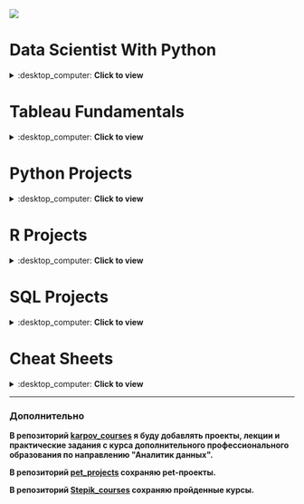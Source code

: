 ![](https://awsmp-logos.s3.amazonaws.com/2d3dc495-924a-4e0d-b1a9-4ef094562f3f/9e47243a932e50e1731ac8a5ee84ed57.png)


# Data Scientist With Python
<details>
<summary>:desktop_computer: <strong>Сlick to view</strong> </summary>
  
* [Introduction to Python](https://github.com/QuantumFluxx/DataCamp_projects/tree/main/Data%20Scientist%20With%20Python/Introduction%20to%20Python)
  + [Module 1 - Python Basics](https://github.com/QuantumFluxx/DataCamp_projects/blob/main/Data%20Scientist%20With%20Python/Introduction%20to%20Python/Module%201%20-%20Python%20Basics.ipynb)
  + [Module 2 - Python Lists](https://github.com/QuantumFluxx/DataCamp_projects/blob/main/Data%20Scientist%20With%20Python/Introduction%20to%20Python/Module%202%20-%20Python%20Lists.ipynb)
  + [Module 3 - Functions and Packages](https://github.com/QuantumFluxx/DataCamp_projects/blob/main/Data%20Scientist%20With%20Python/Introduction%20to%20Python/Module%203%20-%20Functions%20and%20Packages.ipynb)
  + [Module 4 - NumPy](https://github.com/QuantumFluxx/DataCamp_projects/blob/main/Data%20Scientist%20With%20Python/Introduction%20to%20Python/Module%204%20-%20NumPy.ipynb)
  + [Certificate](https://github.com/QuantumFluxx/DataCamp_projects/blob/main/Data%20Scientist%20With%20Python/Introduction%20to%20Python/Introduction%20to%20python%20certificate.pdf)
* [Intermediate Python for Data Science](https://github.com/QuantumFluxx/DataCamp_projects/tree/main/Data%20Scientist%20With%20Python/Intermediate%20Python%20for%20Data%20Science)
  + [Module 1 - Matplotlib](https://github.com/QuantumFluxx/DataCamp_projects/blob/main/Data%20Scientist%20With%20Python/Intermediate%20Python%20for%20Data%20Science/Module%201%20-%20%20Matplotlib.ipynb)
  + [Module 2 - Dictionaries & Pandas](https://github.com/QuantumFluxx/DataCamp_projects/blob/main/Data%20Scientist%20With%20Python/Intermediate%20Python%20for%20Data%20Science/Module%202%20-%20Dictionaries%20%26%20Pandas.ipynb)
  + [Module 3 - Logic, Control Flow and Filtering](https://github.com/QuantumFluxx/DataCamp_projects/blob/main/Data%20Scientist%20With%20Python/Intermediate%20Python%20for%20Data%20Science/Module%203%20-%20Logic%2C%20Control%20Flow%20and%20Filtering.ipynb)
  + [Module 4 - Loops](https://github.com/QuantumFluxx/DataCamp_projects/blob/main/Data%20Scientist%20With%20Python/Intermediate%20Python%20for%20Data%20Science/Module%204%20-%20Loops.ipynb)
  + [Module 5 - Case Study Hacker Statistics](https://github.com/QuantumFluxx/DataCamp_projects/blob/main/Data%20Scientist%20With%20Python/Intermediate%20Python%20for%20Data%20Science/Module%205%20-%20Case%20Study%20Hacker%20Statistics.ipynb)
  + [Certificate](https://github.com/QuantumFluxx/DataCamp_projects/blob/main/Data%20Scientist%20With%20Python/Intermediate%20Python%20for%20Data%20Science/Intermediate%20python%20certificate.pdf)
* [Data Manipulation with pandas](https://github.com/QuantumFluxx/DataCamp_projects/tree/main/Data%20Scientist%20With%20Python/Data%20Manipulation%20with%20pandas)
  + [Module 1 - Transforming DataFrames](https://github.com/QuantumFluxx/DataCamp_projects/blob/main/Data%20Scientist%20With%20Python/Data%20Manipulation%20with%20pandas/Module%201%20-%20Transforming%20DataFrames.ipynb)
  + [Module 2 - Aggregating DataFrames](https://github.com/QuantumFluxx/DataCamp_projects/blob/main/Data%20Scientist%20With%20Python/Data%20Manipulation%20with%20pandas/Module%202%20-%20Aggregating%20DataFrames.ipynb)
  + [Module 3 - Slicing and Indexing DataFrames](https://github.com/QuantumFluxx/DataCamp_projects/blob/main/Data%20Scientist%20With%20Python/Data%20Manipulation%20with%20pandas/Module%203%20-%20Slicing%20and%20Indexing%20DataFrames.ipynb)
  + [Module 4 - Creating and Visualizing DataFrames](https://github.com/QuantumFluxx/DataCamp_projects/blob/main/Data%20Scientist%20With%20Python/Data%20Manipulation%20with%20pandas/Module%204%20-%20Creating%20and%20Visualizing%20DataFrames.ipynb)
  + [Certificate](https://github.com/QuantumFluxx/DataCamp_projects/blob/main/Data%20Scientist%20With%20Python/Data%20Manipulation%20with%20pandas/Data%20Manipulation%20with%20pandas%20certificate.pdf)
* [Joining Data with pandas](https://github.com/QuantumFluxx/DataCamp_projects/tree/main/Data%20Scientist%20With%20Python/Joining%20Data%20with%20pandas)
  + [Module 1 - Data Merging Basics](https://github.com/QuantumFluxx/DataCamp_projects/blob/main/Data%20Scientist%20With%20Python/Joining%20Data%20with%20pandas/Module%201%20-%20Data%20Merging%20Basics.ipynb)
  + [Module 2 - Merging Tables With Different Join Types](https://github.com/QuantumFluxx/DataCamp_projects/blob/main/Data%20Scientist%20With%20Python/Joining%20Data%20with%20pandas/Module%202%20-%20Merging%20Tables%20With%20Different%20Join%20Types.ipynb)
  + [Module 3 - Advanced Merging and Concatenating](https://github.com/QuantumFluxx/DataCamp_projects/blob/main/Data%20Scientist%20With%20Python/Joining%20Data%20with%20pandas/Module%203%20-%20Advanced%20Merging%20and%20Concatenating.ipynb)
  + [Module 4 - Merging Ordered and Time-Series Data](https://github.com/QuantumFluxx/DataCamp_projects/blob/main/Data%20Scientist%20With%20Python/Joining%20Data%20with%20pandas/Module%204%20-%20Merging%20Ordered%20and%20Time-Series%20Data.ipynb)
  + [Certificate](https://github.com/QuantumFluxx/DataCamp_projects/blob/main/Data%20Scientist%20With%20Python/Joining%20Data%20with%20pandas/Joining%20Data%20with%20pandas%20certificate.pdf)
* [Introduction to Data Visualization with Matplotlib](https://github.com/QuantumFluxx/DataCamp_projects/tree/main/Data%20Scientist%20With%20Python/Introduction%20to%20Data%20Visualization%20with%20Matplotlib)
  + [Module 1 - Introduction to Matplotlib](https://github.com/QuantumFluxx/DataCamp_projects/blob/main/Data%20Scientist%20With%20Python/Introduction%20to%20Data%20Visualization%20with%20Matplotlib/Module%201%20-%20%20Introduction%20to%20Matplotlib.ipynb)
  + [Module 2 - Plotting time-series](https://github.com/QuantumFluxx/DataCamp_projects/blob/main/Data%20Scientist%20With%20Python/Introduction%20to%20Data%20Visualization%20with%20Matplotlib/Module%202%20-%20Plotting%20time-series.ipynb)
  + [Module 3 - Quantitative comparisons and statistical visualizations](https://github.com/QuantumFluxx/DataCamp_projects/blob/main/Data%20Scientist%20With%20Python/Introduction%20to%20Data%20Visualization%20with%20Matplotlib/Module%203%20-%20%20Quantitative%20comparisons%20and%20statistical%20visualizations.ipynb)
  + [Module 4 - Sharing visualizations with others](https://github.com/QuantumFluxx/DataCamp_projects/blob/main/Data%20Scientist%20With%20Python/Introduction%20to%20Data%20Visualization%20with%20Matplotlib/Module%204%20-%20Sharing%20visualizations%20with%20others.ipynb)
  + [Certificate](https://github.com/QuantumFluxx/DataCamp_projects/blob/main/Data%20Scientist%20With%20Python/Introduction%20to%20Data%20Visualization%20with%20Matplotlib/Introduction%20to%20Data%20Visualization%20with%20Matplotlib%20certificate.pdf)
* [Introduction to Data Visualization with Seaborn](https://github.com/QuantumFluxx/DataCamp_projects/tree/main/Data%20Scientist%20With%20Python/Introduction%20to%20Data%20Visualization%20with%20Seaborn)
  + [Module 1 - Introduction to Seaborn](https://github.com/QuantumFluxx/DataCamp_projects/blob/main/Data%20Scientist%20With%20Python/Introduction%20to%20Data%20Visualization%20with%20Seaborn/Module%201%20-%20Introduction%20to%20Seaborn.ipynb)
  + [Module 2 - Visualizing Two Quantitative Variables](https://github.com/QuantumFluxx/DataCamp_projects/blob/main/Data%20Scientist%20With%20Python/Introduction%20to%20Data%20Visualization%20with%20Seaborn/Module%202%20-%20Visualizing%20Two%20Quantitative%20Variables.ipynb)
  + [Module 3 - Visualizing a Categorical and a Quantitative Variable](https://github.com/QuantumFluxx/DataCamp_projects/blob/main/Data%20Scientist%20With%20Python/Introduction%20to%20Data%20Visualization%20with%20Seaborn/Module%203%20-%20Visualizing%20a%20Categorical%20and%20a%20Quantitative%20Variable.ipynb)
  + [Module 4 - Customizing Seaborn Plots](https://github.com/QuantumFluxx/DataCamp_projects/blob/main/Data%20Scientist%20With%20Python/Introduction%20to%20Data%20Visualization%20with%20Seaborn/Module%204%20-%20Customizing%20Seaborn%20Plots.ipynb)
  + [Certificate](https://github.com/QuantumFluxx/DataCamp_projects/blob/main/Data%20Scientist%20With%20Python/Introduction%20to%20Data%20Visualization%20with%20Seaborn/Introduction%20to%20Data%20Visualization%20with%20Seaborn%20certificate.pdf)
* [Introduction to NumPy](https://github.com/QuantumFluxx/DataCamp_projects/tree/main/Data%20Scientist%20With%20Python/Introduction%20to%20NumPy)
  + [Module 1 - Understanding NumPy Arrays](https://github.com/QuantumFluxx/DataCamp_projects/blob/main/Data%20Scientist%20With%20Python/Introduction%20to%20NumPy/Module%201%20-%20%20Understanding%20NumPy%20Arrays.ipynb)
  + [Module 2 - Selecting and Updating Data](https://github.com/QuantumFluxx/DataCamp_projects/blob/main/Data%20Scientist%20With%20Python/Introduction%20to%20NumPy/Module%202%20-%20Selecting%20and%20Updating%20Data.ipynb)
  + [Module 3 - Array Mathematics!](https://github.com/QuantumFluxx/DataCamp_projects/blob/main/Data%20Scientist%20With%20Python/Introduction%20to%20NumPy/Module%203%20-%20Array%20Mathematics!.ipynb)
  + [Module 4 - Array Transformations](https://github.com/QuantumFluxx/DataCamp_projects/blob/main/Data%20Scientist%20With%20Python/Introduction%20to%20NumPy/Module%204%20-%20%20Array%20Transformations.ipynb)
  + [Certificate](https://github.com/QuantumFluxx/DataCamp_projects/blob/main/Data%20Scientist%20With%20Python/Introduction%20to%20NumPy/Introduction%20to%20NumPy%20certificate.pdf)
* [Python Data Science Toolbox (Part 1)](https://github.com/QuantumFluxx/DataCamp_projects/tree/main/Data%20Scientist%20With%20Python/Python%20Data%20Science%20Toolbox%20(Part%201))
  + [Module 1 - Writing your own functions](https://github.com/QuantumFluxx/DataCamp_projects/blob/main/Data%20Scientist%20With%20Python/Python%20Data%20Science%20Toolbox%20(Part%201)/Module%201%20-%20Writing%20your%20own%20functions.ipynb)
  + [Module 2 - Default arguments, variable-length arguments and scope](https://github.com/QuantumFluxx/DataCamp_projects/blob/main/Data%20Scientist%20With%20Python/Python%20Data%20Science%20Toolbox%20(Part%201)/Module%202%20-%20Default%20arguments%2C%20variable-length%20arguments%20and%20scope.ipynb)
  + [Module 3 - Lambda functions and error-handling](https://github.com/QuantumFluxx/DataCamp_projects/blob/main/Data%20Scientist%20With%20Python/Python%20Data%20Science%20Toolbox%20(Part%201)/Module%203%20-%20Lambda%20functions%20and%20error-handling.ipynb)
  + [Certificate](https://github.com/QuantumFluxx/DataCamp_projects/blob/main/Data%20Scientist%20With%20Python/Python%20Data%20Science%20Toolbox%20(Part%201)/Python%20Data%20Science%20Toolbox%20(Part%201)%20certificate.pdf)
* [Python Data Science Toolbox (Part 2)](https://github.com/QuantumFluxx/DataCamp_projects/tree/main/Data%20Scientist%20With%20Python/Python%20Data%20Science%20Toolbox%20(Part%202))
  + [Module 1 - Using iterators in PythonLand](https://github.com/QuantumFluxx/DataCamp_projects/blob/main/Data%20Scientist%20With%20Python/Python%20Data%20Science%20Toolbox%20(Part%202)/Module%201%20-%20Using%20iterators%20in%20PythonLand.ipynb)
  + [Module 2 - List comprehensions and generators](https://github.com/QuantumFluxx/DataCamp_projects/blob/main/Data%20Scientist%20With%20Python/Python%20Data%20Science%20Toolbox%20(Part%202)/Module%202%20-%20List%20comprehensions%20and%20generators.ipynb)
  + [Module 3 - Bringing it all together!](https://github.com/QuantumFluxx/DataCamp_projects/blob/main/Data%20Scientist%20With%20Python/Python%20Data%20Science%20Toolbox%20(Part%202)/Module%203%20-%20Bringing%20it%20all%20together!.ipynb)
  + [Certificate](https://github.com/QuantumFluxx/DataCamp_projects/blob/main/Data%20Scientist%20With%20Python/Python%20Data%20Science%20Toolbox%20(Part%202)/Python%20Data%20Science%20Toolbox%20(Part%202)%20certificate.pdf)
* [Intermediate Data Visualization with Seaborn](https://github.com/QuantumFluxx/DataCamp_projects/tree/main/Data%20Scientist%20With%20Python/Intermediate%20Data%20Visualization%20with%20Seaborn)
  + [Module 1 - Seaborn Introduction](https://github.com/QuantumFluxx/DataCamp_projects/blob/main/Data%20Scientist%20With%20Python/Intermediate%20Data%20Visualization%20with%20Seaborn/Module%201%20-%20Seaborn%20Introduction.ipynb)
  + [Module 2 - Customizing Seaborn Plots](https://github.com/QuantumFluxx/DataCamp_projects/blob/main/Data%20Scientist%20With%20Python/Intermediate%20Data%20Visualization%20with%20Seaborn/Module%202%20-%20Customizing%20Seaborn%20Plots.ipynb)
  + [Module 3 - Additional Plot Types](https://github.com/QuantumFluxx/DataCamp_projects/blob/main/Data%20Scientist%20With%20Python/Intermediate%20Data%20Visualization%20with%20Seaborn/Module%203%20-%20Additional%20Plot%20Types.ipynb)
  + [Module 4 - Creating Plots on Data Aware Grids](https://github.com/QuantumFluxx/DataCamp_projects/blob/main/Data%20Scientist%20With%20Python/Intermediate%20Data%20Visualization%20with%20Seaborn/Module%204%20-%20Creating%20Plots%20on%20Data%20Aware%20Grids.ipynb)
  + [Certificate](https://github.com/QuantumFluxx/DataCamp_projects/blob/main/Data%20Scientist%20With%20Python/Intermediate%20Data%20Visualization%20with%20Seaborn/Intermediate%20Data%20Visualization%20with%20Seaborn%20certificate.pdf)
* [Introduction to Importing Data in Python](https://github.com/QuantumFluxx/DataCamp_projects/tree/main/Data%20Scientist%20With%20Python/Introduction%20to%20Importing%20Data%20in%20Python)
  + [Module 1 - Introduction and flat files](https://github.com/QuantumFluxx/DataCamp_projects/blob/main/Data%20Scientist%20With%20Python/Introduction%20to%20Importing%20Data%20in%20Python/Module%201%20-%20Introduction%20and%20flat%20files.ipynb)
  + [Module 2 - Importing data from other file types](https://github.com/QuantumFluxx/DataCamp_projects/blob/main/Data%20Scientist%20With%20Python/Introduction%20to%20Importing%20Data%20in%20Python/Module%202%20-%20Importing%20data%20from%20other%20file%20types.ipynb)
  + [Module 3 - Working with relational databases in Python](https://github.com/QuantumFluxx/DataCamp_projects/blob/main/Data%20Scientist%20With%20Python/Introduction%20to%20Importing%20Data%20in%20Python/Module%203%20-%20Working%20with%20relational%20databases%20in%20Python.ipynb)
  + [Certificate](https://github.com/QuantumFluxx/DataCamp_projects/blob/main/Data%20Scientist%20With%20Python/Introduction%20to%20Importing%20Data%20in%20Python/Introduction%20to%20Importing%20Data%20in%20Python%20certificate.pdf)
* [Intermediate Importing Data in Python](https://github.com/QuantumFluxx/DataCamp_projects/tree/main/Data%20Scientist%20With%20Python/Intermediate%20Importing%20Data%20in%20Python)
  + [Module 1 - Importing data from the Internet](https://github.com/QuantumFluxx/DataCamp_projects/blob/main/Data%20Scientist%20With%20Python/Intermediate%20Importing%20Data%20in%20Python/Module%201%20-%20Importing%20data%20from%20the%20Internet.ipynb)
  + [Module 2 - Interacting with APIs to import data from the web](https://github.com/QuantumFluxx/DataCamp_projects/blob/main/Data%20Scientist%20With%20Python/Intermediate%20Importing%20Data%20in%20Python/Module%202%20-%20Interacting%20with%20APIs%20to%20import%20data%20from%20the%20web.ipynb)
  + [Module 3 - Diving deep into the Twitter API](https://github.com/QuantumFluxx/DataCamp_projects/blob/main/Data%20Scientist%20With%20Python/Intermediate%20Importing%20Data%20in%20Python/Module%203%20-%20%20Diving%20deep%20into%20the%20Twitter%20API.ipynb)
  + [Certificate](https://github.com/QuantumFluxx/DataCamp_projects/blob/main/Data%20Scientist%20With%20Python/Intermediate%20Importing%20Data%20in%20Python/Intermediate%20Importing%20Data%20in%20Python%20certificate.pdf)
* [Cleaning Data in Python](https://github.com/QuantumFluxx/DataCamp_projects/tree/main/Data%20Scientist%20With%20Python/Cleaning%20Data%20in%20Python)
  + [Module 1 - Common data problems](https://github.com/QuantumFluxx/DataCamp_projects/blob/main/Data%20Scientist%20With%20Python/Cleaning%20Data%20in%20Python/Module%201%20-%20%20Common%20data%20problems.ipynb)
  + [Module 2 - Text and categorical data problems](https://github.com/QuantumFluxx/DataCamp_projects/blob/main/Data%20Scientist%20With%20Python/Cleaning%20Data%20in%20Python/Module%202%20-%20Text%20and%20categorical%20data%20problems.ipynb)
  + [Module 3 - Advanced data problems](https://github.com/QuantumFluxx/DataCamp_projects/blob/main/Data%20Scientist%20With%20Python/Cleaning%20Data%20in%20Python/Module%203%20-%20%20Advanced%20data%20problems.ipynb)
  + [Module 4 - Record linkage](https://github.com/QuantumFluxx/DataCamp_projects/blob/main/Data%20Scientist%20With%20Python/Cleaning%20Data%20in%20Python/Module%204%20-%20Record%20linkage.ipynb)
  + [Certificate](https://github.com/QuantumFluxx/DataCamp_projects/blob/main/Data%20Scientist%20With%20Python/Cleaning%20Data%20in%20Python/Cleaning%20Data%20in%20Python.pdf)
* [Working with Dates and Times in Python](https://github.com/QuantumFluxx/DataCamp_projects/tree/main/Data%20Scientist%20With%20Python/Working%20with%20Dates%20and%20Times%20in%20Python)
  + [Module 1 - Dates and Calendars](https://github.com/QuantumFluxx/DataCamp_projects/blob/main/Data%20Scientist%20With%20Python/Working%20with%20Dates%20and%20Times%20in%20Python/Module%201%20-%20%20Dates%20and%20Calendars.ipynb)
  + [Module 2 - Combining Dates and Times](https://github.com/QuantumFluxx/DataCamp_projects/blob/main/Data%20Scientist%20With%20Python/Working%20with%20Dates%20and%20Times%20in%20Python/Module%202%20-%20Combining%20Dates%20and%20Times.ipynb)
  + [Module 3 - Time Zones and Daylight Saving](https://github.com/QuantumFluxx/DataCamp_projects/blob/main/Data%20Scientist%20With%20Python/Working%20with%20Dates%20and%20Times%20in%20Python/Module%203%20-%20Time%20Zones%20and%20Daylight%20Saving.ipynb)
  + [Module 4 - Easy and Powerful Dates and Times in Pandas](https://github.com/QuantumFluxx/DataCamp_projects/blob/main/Data%20Scientist%20With%20Python/Working%20with%20Dates%20and%20Times%20in%20Python/Module%204%20-%20Easy%20and%20Powerful%20Dates%20and%20Times%20in%20Pandas.ipynb)
  + [Certificate](https://github.com/QuantumFluxx/DataCamp_projects/blob/main/Data%20Scientist%20With%20Python/Working%20with%20Dates%20and%20Times%20in%20Python/Working%20with%20Dates%20and%20Times%20in%20Python%20certificate.pdf)
* [Writing Functions in Python](https://github.com/QuantumFluxx/DataCamp_projects/tree/main/Data%20Scientist%20With%20Python/Writing%20Functions%20in%20Python)
  + [Module 1 - Best Practices](https://github.com/QuantumFluxx/DataCamp_projects/blob/main/Data%20Scientist%20With%20Python/Writing%20Functions%20in%20Python/Module%201%20-%20Best%20Practices.ipynb)
  + [Module 2 - Context Managers](https://github.com/QuantumFluxx/DataCamp_projects/blob/main/Data%20Scientist%20With%20Python/Writing%20Functions%20in%20Python/Module%202%20-%20Context%20Managers.ipynb)
  + [Module 3 - Decorators](https://github.com/QuantumFluxx/DataCamp_projects/blob/main/Data%20Scientist%20With%20Python/Writing%20Functions%20in%20Python/Module%203%20-%20Decorators.ipynb)
  + [Module 4 - More on Decorators](https://github.com/QuantumFluxx/DataCamp_projects/blob/main/Data%20Scientist%20With%20Python/Writing%20Functions%20in%20Python/Module%204%20-%20More%20on%20Decorators.ipynb)
  + [Certificate](https://github.com/QuantumFluxx/DataCamp_projects/blob/main/Data%20Scientist%20With%20Python/Writing%20Functions%20in%20Python/Writing%20Functions%20in%20Python%20certificate.pdf)
* [Exploratory Data Analysis in Python](https://github.com/QuantumFluxx/DataCamp_projects/tree/main/Data%20Scientist%20With%20Python/Exploratory%20Data%20Analysis%20in%20Python)
  + [Module 1 - Read, clean, and validate](https://github.com/QuantumFluxx/DataCamp_projects/blob/main/Data%20Scientist%20With%20Python/Exploratory%20Data%20Analysis%20in%20Python/Module%201%20-%20Read%2C%20clean%2C%20and%20validate.ipynb)
  + [Module 2 - Distributions](https://github.com/QuantumFluxx/DataCamp_projects/blob/main/Data%20Scientist%20With%20Python/Exploratory%20Data%20Analysis%20in%20Python/Module%202%20-%20Distributions.ipynb)
  + [Module 3 - Relationships](https://github.com/QuantumFluxx/DataCamp_projects/blob/main/Data%20Scientist%20With%20Python/Exploratory%20Data%20Analysis%20in%20Python/Module%203%20-%20Relationships.ipynb)
  + [Module 4 - Multivariate Thinking](https://github.com/QuantumFluxx/DataCamp_projects/blob/main/Data%20Scientist%20With%20Python/Exploratory%20Data%20Analysis%20in%20Python/Module%204%20-%20Multivariate%20Thinking.ipynb)
  + [Certificate](https://github.com/QuantumFluxx/DataCamp_projects/blob/main/Data%20Scientist%20With%20Python/Exploratory%20Data%20Analysis%20in%20Python/Exploratory%20Data%20Analysis%20in%20Pyhon%20certificate.pdf)
* [Analyzing Police Activity with pandas](https://github.com/QuantumFluxx/DataCamp_projects/tree/main/Data%20Scientist%20With%20Python/Analyzing%20Police%20Activity%20with%20pandas)
  + [Module 1 - Preparing the data for analysis](https://github.com/QuantumFluxx/DataCamp_projects/blob/main/Data%20Scientist%20With%20Python/Analyzing%20Police%20Activity%20with%20pandas/Module%201%20-%20Preparing%20the%20data%20for%20analysis.ipynb)
  + [Module 2 - Exploring the relationship between gender and policing](https://github.com/QuantumFluxx/DataCamp_projects/blob/main/Data%20Scientist%20With%20Python/Analyzing%20Police%20Activity%20with%20pandas/Module%202%20-%20%20Exploring%20the%20relationship%20between%20gender%20and%20policing.ipynb)
  + [Module 3 - Visual exploratory data analysis](https://github.com/QuantumFluxx/DataCamp_projects/blob/main/Data%20Scientist%20With%20Python/Analyzing%20Police%20Activity%20with%20pandas/Module%203%20-%20%20Visual%20exploratory%20data%20analysis.ipynb)
  + [Module 4 - Analyzing the effect of weather on policing](https://github.com/QuantumFluxx/DataCamp_projects/blob/main/Data%20Scientist%20With%20Python/Analyzing%20Police%20Activity%20with%20pandas/Module%204%20-%20Analyzing%20the%20effect%20of%20weather%20on%20policing.ipynb)
  + [Certificate](https://github.com/QuantumFluxx/DataCamp_projects/blob/main/Data%20Scientist%20With%20Python/Analyzing%20Police%20Activity%20with%20pandas/Analyzing%20Police%20Activity%20with%20pandas%20certificate.pdf)
* [Introduction to Statistics in Python](https://github.com/QuantumFluxx/DataCamp_projects/tree/main/Data%20Scientist%20With%20Python/Introduction%20to%20Statistics%20in%20Python)
  + [Module 1 - Summary Statistics](https://github.com/QuantumFluxx/DataCamp_projects/blob/main/Data%20Scientist%20With%20Python/Introduction%20to%20Statistics%20in%20Python/Module%201%20-%20Summary%20Statistics.ipynb)
  + [Module 2 - Random Numbers and Probability](https://github.com/QuantumFluxx/DataCamp_projects/blob/main/Data%20Scientist%20With%20Python/Introduction%20to%20Statistics%20in%20Python/Module%202%20-%20Random%20Numbers%20and%20Probability.ipynb)
  + [Module 3 - More Distributions and the Central Limit Theorem](https://github.com/QuantumFluxx/DataCamp_projects/blob/main/Data%20Scientist%20With%20Python/Introduction%20to%20Statistics%20in%20Python/Module%203%20-%20More%20Distributions%20and%20the%20Central%20Limit%20Theorem.ipynb)
  + [Module 4 - Correlation and Experimental Design](https://github.com/QuantumFluxx/DataCamp_projects/blob/main/Data%20Scientist%20With%20Python/Introduction%20to%20Statistics%20in%20Python/Module%204%20-%20Correlation%20and%20Experimental%20Design.ipynb)
  + [Certificate](https://github.com/QuantumFluxx/DataCamp_projects/blob/main/Data%20Scientist%20With%20Python/Introduction%20to%20Statistics%20in%20Python/Module%204%20-%20Correlation%20and%20Experimental%20Design.ipynb)
* [Introduction to Regression with statsmodels in Python](https://github.com/QuantumFluxx/DataCamp_projects/tree/main/Data%20Scientist%20With%20Python/Introduction%20to%20Regression%20with%20statsmodels%20in%20Python)
  + [Module 1 - Simple Linear Regression Modeling](https://github.com/QuantumFluxx/DataCamp_projects/blob/main/Data%20Scientist%20With%20Python/Introduction%20to%20Regression%20with%20statsmodels%20in%20Python/Module%201%20-%20Simple%20Linear%20Regression%20Modeling.ipynb)
  + [Module 2 - Predictions and model objects](https://github.com/QuantumFluxx/DataCamp_projects/blob/main/Data%20Scientist%20With%20Python/Introduction%20to%20Regression%20with%20statsmodels%20in%20Python/Module%202%20-%20Predictions%20and%20model%20objects.ipynb)
  + [Module 3 - Assessing model fit](https://github.com/QuantumFluxx/DataCamp_projects/blob/main/Data%20Scientist%20With%20Python/Introduction%20to%20Regression%20with%20statsmodels%20in%20Python/Module%203%20-%20Assessing%20model%20fit.ipynb)
  + [Module 4 - Simple Logistic Regression Modeling](https://github.com/QuantumFluxx/DataCamp_projects/blob/main/Data%20Scientist%20With%20Python/Introduction%20to%20Regression%20with%20statsmodels%20in%20Python/Module%204%20-%20Simple%20Logistic%20Regression%20Modeling.ipynb)
  + [Certificate](https://github.com/QuantumFluxx/DataCamp_projects/blob/main/Data%20Scientist%20With%20Python/Introduction%20to%20Regression%20with%20statsmodels%20in%20Python/Introduction%20to%20Regression%20with%20statsmodels%20in%20Python%20certificate.pdf)
* [Sampling in Python](https://github.com/QuantumFluxx/DataCamp_projects/tree/main/Data%20Scientist%20With%20Python/Sampling%20in%20Python)
  + [Module 1 - Bias Any Stretch of the Imagination](https://github.com/QuantumFluxx/DataCamp_projects/blob/main/Data%20Scientist%20With%20Python/Sampling%20in%20Python/Module%201%20-%20Bias%20Any%20Stretch%20of%20the%20Imagination.ipynb)
  + [Module 2 - Don't get theory eyed](https://github.com/QuantumFluxx/DataCamp_projects/blob/main/Data%20Scientist%20With%20Python/Sampling%20in%20Python/Module%202%20-%20Don't%20get%20theory%20eyed.ipynb)
  + [Module 3 - The n's justify the means](https://github.com/QuantumFluxx/DataCamp_projects/blob/main/Data%20Scientist%20With%20Python/Sampling%20in%20Python/Module%203%20-%20The%20n's%20justify%20the%20means.ipynb)
  + [Module 4 - Pull Your Data Up By Its Bootstraps](https://github.com/QuantumFluxx/DataCamp_projects/blob/main/Data%20Scientist%20With%20Python/Sampling%20in%20Python/Module%204%20-%20Pull%20Your%20Data%20Up%20By%20Its%20Bootstraps.ipynb)
  + [Certificate](https://github.com/QuantumFluxx/DataCamp_projects/blob/main/Data%20Scientist%20With%20Python/Sampling%20in%20Python/Sampling%20in%20Python%20certificate.pdf)
  
</details>
  
# Tableau Fundamentals

<details>
<summary>:desktop_computer: <strong>Сlick to view</strong> </summary>
  
* [Introduction to Tableau](https://github.com/QuantumFluxx/DataCamp_projects/tree/main/Tableau%20Fundamentals/Introduction%20to%20Tableau)
  + [Getting Started with Tableau](https://github.com/QuantumFluxx/DataCamp_projects/tree/main/Tableau%20Fundamentals/Introduction%20to%20Tableau/%20Getting%20Started%20with%20Tableau)
  + [Building and Customizing Visualizations](https://github.com/QuantumFluxx/DataCamp_projects/tree/main/Tableau%20Fundamentals/Introduction%20to%20Tableau/Building%20and%20Customizing%20Visualizations)
  + [Digging Deeper](https://github.com/QuantumFluxx/DataCamp_projects/tree/main/Tableau%20Fundamentals/Introduction%20to%20Tableau/Digging%20Deeper)
  + [Presenting Your Data](https://github.com/QuantumFluxx/DataCamp_projects/tree/main/Tableau%20Fundamentals/Introduction%20to%20Tableau/Presenting%20Your%20Data)
  + [Certificate](https://github.com/QuantumFluxx/DataCamp_projects/blob/main/Tableau%20Fundamentals/Introduction%20to%20Tableau/Introduction%20to%20Tableau%20certificate.pdf)
* [Analyzing Data in Tableau](https://github.com/QuantumFluxx/DataCamp_projects/tree/main/Tableau%20Fundamentals/Analyzing%20Data%20in%20Tableau)
  + [Preparing for Analysis](https://github.com/QuantumFluxx/DataCamp_projects/tree/main/Tableau%20Fundamentals/Analyzing%20Data%20in%20Tableau/Preparing%20for%20Analysis)
  + [Exploring Visualizations](https://github.com/QuantumFluxx/DataCamp_projects/tree/main/Tableau%20Fundamentals/Analyzing%20Data%20in%20Tableau/Exploring%20Visualizations)
  + [Mapping Analysis](https://github.com/QuantumFluxx/DataCamp_projects/tree/main/Tableau%20Fundamentals/Analyzing%20Data%20in%20Tableau/Mapping%20Analysis)
  + [Groups, Sets, and Parameters](https://github.com/QuantumFluxx/DataCamp_projects/tree/main/Tableau%20Fundamentals/Analyzing%20Data%20in%20Tableau/Groups%2C%20Sets%2C%20and%20Parameters)
  + [Certificate](https://github.com/QuantumFluxx/DataCamp_projects/blob/main/Tableau%20Fundamentals/Analyzing%20Data%20in%20Tableau/Analyzing%20Data%20in%20Tableau%20certificate.pdf)
  
</details>

# Python Projects

<details>
<summary>:desktop_computer: <strong>Сlick to view</strong> </summary>

Название   |Описание | Стек 
:---------:|:-------:|:----: 
[A Network analysis of Game of Thrones](https://github.com/QuantumFluxx/DataCamp_projects/tree/main/Python/A%20Network%20analysis%20of%20Game%20of%20Thrones) | Проанализировали сеть персонажей в «Игре престолов» и то, как она меняется на протяжении книг. | Pandas, networkx, matplotlib 
[Bad passwords and the NIST guidelines](https://github.com/QuantumFluxx/DataCamp_projects/tree/main/Python/Bad%20passwords%20and%20the%20NIST%20guidelines) | Проверили, какие пароли не соответствуют рекомендациям по паролям Национального института стандартов и технологий. | Pandas
[Comparing Cosmetics by Ingredients](https://github.com/QuantumFluxx/DataCamp_projects/tree/main/Python/Comparing%20Cosmetics%20by%20Ingredients)|Обработали списки ингредиентов для косметики на Sephora, а затем визуализировали сходство с помощью t-SNE и Bokeh.| Pandas, numpy, sklearn, bokeh
[Disney Movies and Box Office Success](https://github.com/QuantumFluxx/DataCamp_projects/tree/main/Python/Disney%20Movies%20and%20Box%20Office%20Success)| Изучили данные о фильмах Disney, а затем построили модель линейной регрессии, чтобы прогнозировать кассовые сборы. | Pandas, seaborn, sklearn, numpy
[Dr. Semmelweis and the discovery of handwashing](https://github.com/QuantumFluxx/DataCamp_projects/tree/main/Python/Dr.%20Semmelweis%20and%20the%20discovery%20of%20handwashing)| Анализ данных, лежащих в основе одного из самых важных открытий современной медицины: мытья рук. | Pandas, matplotlib
[Exploring 67 years of LEGO](https://github.com/QuantumFluxx/DataCamp_projects/tree/main/Python/Exploring%2067%20years%20of%20LEGO)| В этом проекте мы изучим базу данных всех когда-либо созданных наборов LEGO. | Pandas, matplotlib
[Exploring the Bitcoin Cryptocurrency Market](https://github.com/QuantumFluxx/DataCamp_projects/tree/main/Python/Exploring%20the%20Bitcoin%20Cryptocurrency%20Market) | Изучили рыночную капитализацию биткоина и других криптовалют. | Pandas, matplotlib
[Investigating Netflix Movies and Guest Stars in The Office](https://github.com/QuantumFluxx/DataCamp_projects/tree/main/Python/Investigating%20Netflix%20Movies%20and%20Guest%20Stars%20in%20The%20Office)| Изучили реальный набор данных о фильмах Netflix, используя все, от списков и циклов до pandas и matplotlib.| Pandas, matplotlib
[Real-time Insights from Social Media Data](https://github.com/QuantumFluxx/DataCamp_projects/tree/main/Python/Real-time%20Insights%20from%20Social%20Media%20Data)| Научились анализировать данные Twitter и глубоко погрузились в горячие тренды. | Json, collections, matplotlib, pandas
[Reducing Traffic Mortality in the USA](https://github.com/QuantumFluxx/DataCamp_projects/tree/main/Python/Reducing%20Traffic%20Mortality%20in%20the%20USA)| Как мы можем найти хорошую стратегию для снижения смертности в результате дорожно-транспортных происшествий? | Pandas, seaborn, matplotlib, sklearn
[Risk and Returns: The Sharpe Ratio](https://github.com/QuantumFluxx/DataCamp_projects/tree/main/Python/Risk%20and%20Returns%20-%20The%20Sharpe%20Ratio)|Использовали pandas для расчета и сравнения прибыльности и риска различных инвестиций с использованием коэффициента Шарпа.| Pandas, numpy, matplotlib
[The Android App Market on Google Play](https://github.com/QuantumFluxx/DataCamp_projects/tree/main/Python/The%20Android%20App%20Market%20on%20Google%20Play)| Загружены, очищены и визуализированы данные Google Play Store, чтобы понять рынок приложений для Android. | Pandas, numpy, plotly, seaborn, matplotlib
[The GitHub History of the Scala Language](https://github.com/QuantumFluxx/DataCamp_projects/tree/main/Python/The%20GitHub%20History%20of%20the%20Scala%20Language)|Нашли настоящих экспертов по Scala, изучив историю ее разработки в Git и GitHub.| Pandas, matplotlib
[Who Is Drunk and When in Ames, Iowa](https://github.com/QuantumFluxx/DataCamp_projects/tree/main/Python/Who%20Is%20Drunk%20and%20When%20in%20Ames%2C%20Iowa)| Изучили данные о тестах на алкоголь в Эймс, Айова, США. | Pandas, matplotlib

</details>

# R Projects

<details>
<summary>:desktop_computer: <strong>Сlick to view</strong> </summary>

Название   |Описание | Стек 
:---------:|:-------:|:----: 
[Dr. Semmelweis and the discovery of handwashing](https://github.com/QuantumFluxx/DataCamp_projects/tree/main/R/Dr.%20Semmelweis%20and%20the%20Discovery%20of%20Handwashing)| Анализ данных на R, лежащих в основе одного из самых важных открытий современной медицины: мытья рук. | Tidyverse
[Introduction to DataCamp Projects](https://github.com/QuantumFluxx/DataCamp_projects/tree/main/R/Introduction%20to%20DataCamp%20Projects)| Обучающий проект в DataCamp на языке R. | Forecast, ggplot2

</details>

# SQL Projects

<details>
<summary>:desktop_computer: <strong>Сlick to view</strong> </summary>

Название   |Описание | Стек
:---------:|:-------:|:------:
[Introduction to DataCamp Projects](https://github.com/QuantumFluxx/DataCamp_projects/tree/main/SQL/Introduction%20to%20DataCamp%20Projects) | Обучающий проект в DataCamp на языке SQL и работе в Jupyter Notebook   | Matplotlib, sqlalchemy, postgreSQL
[TV, Halftime Shows, and the Big Game](https://github.com/QuantumFluxx/DataCamp_projects/tree/main/SQL/TV%2C%20Halftime%20Shows%2C%20and%20the%20Big%20Game) | Загружены, очищены и исследованы данные Super Bowl в эпоху стремительного роста расходов на рекламу и ярких шоу. | PostgreSQL

</details>

# Cheat Sheets

<details>
<summary>:desktop_computer: <strong>Сlick to view</strong> </summary>

* [AI](https://github.com/QuantumFluxx/DataCamp_projects/tree/main/Cheat%20Sheets/AI)
* [Big Data](https://github.com/QuantumFluxx/DataCamp_projects/tree/main/Cheat%20Sheets/Big%20Data)
* [Data Analysis](https://github.com/QuantumFluxx/DataCamp_projects/tree/main/Cheat%20Sheets/Data%20Analysis)
* [Data Literacy](https://github.com/QuantumFluxx/DataCamp_projects/tree/main/Cheat%20Sheets/Data%20Literacy)
* [Data Science](https://github.com/QuantumFluxx/DataCamp_projects/tree/main/Cheat%20Sheets/Data%20Science)
* [Data Visualization](https://github.com/QuantumFluxx/DataCamp_projects/tree/main/Cheat%20Sheets/Data%20Visualization)
* [Machine Learning](https://github.com/QuantumFluxx/DataCamp_projects/tree/main/Cheat%20Sheets/Machine%20Learning)
* [Power BI](https://github.com/QuantumFluxx/DataCamp_projects/tree/main/Cheat%20Sheets/Power%20BI)
* [Python](https://github.com/QuantumFluxx/DataCamp_projects/tree/main/Cheat%20Sheets/Python)
* [R Programming](https://github.com/QuantumFluxx/DataCamp_projects/tree/main/Cheat%20Sheets/R%20Programming)
* [SQL](https://github.com/QuantumFluxx/DataCamp_projects/tree/main/Cheat%20Sheets/SQL)
* [Tableau](https://github.com/QuantumFluxx/DataCamp_projects/tree/main/Cheat%20Sheets/Tableau)

</details>

---------------------

### Дополнительно
**В репозиторий [karpov_courses](https://github.com/QuantumFluxx/karpov_courses) я буду добавлять проекты, лекции и практические задания с курса дополнительного профессионального образования по направлению "Аналитик данных".**

**В репозиторий [pet_projects](https://github.com/QuantumFluxx/pet_projects) сохраняю pet-проекты.**

**В репозиторий [Stepik_courses](https://github.com/QuantumFluxx/Stepik_courses) сохраняю пройденные курсы.**
